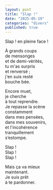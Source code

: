 ```yaml
---
layout: post
title: "Slap !"
date: "2025-05-19"
categories: "divers"
published: true
---
```


Slap ! en pleine face !  

À grands coups  
de mensonges  
et de demi-vérités,  
tu m'as surpris  
et renversé ;  
j'en suis resté  
bouche bée.

Encore muet,  
je cherche  
à tout reprendre.  
Je repasse la scène  
constamment  
dans mes pensées,  
dans mes souvenirs,  
et l'incohérence  
tranquillement  
s’estompe.  

Slap !  
Slap !  
Slap !  

Mais ça va mieux  
maintenant.  
Je suis prêt  
à te pardonner.  

